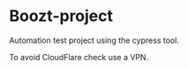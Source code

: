 # Boozt-project
Automation test project using the cypress tool.

To avoid CloudFlare check use a VPN. 
